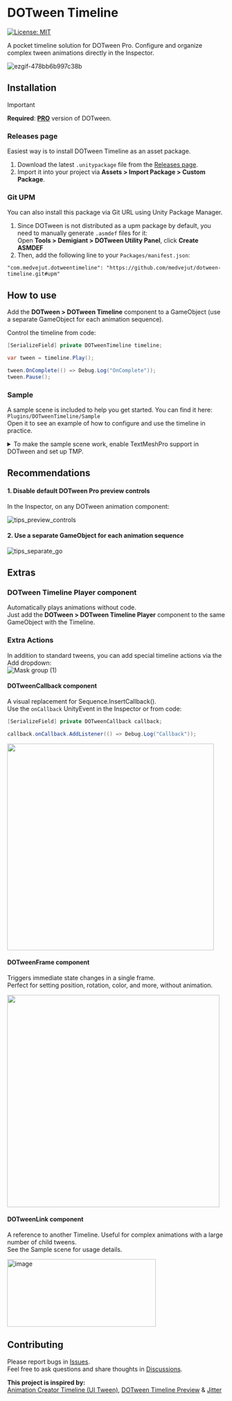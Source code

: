 # DOTween Timeline
[![License: MIT](https://img.shields.io/badge/License-MIT-brightgreen.svg)](LICENSE)

A pocket timeline solution for DOTween Pro. Configure and organize complex tween animations directly in the Inspector.

![ezgif-478bb6b997c38b](https://github.com/user-attachments/assets/1cc3d251-d4a8-476a-9dc5-0b43ebe395d4)

## Installation
> [!IMPORTANT]
> **Required**: [**PRO**](https://dotween.demigiant.com/pro.php) version of DOTween.

### Releases page
Easiest way is to install DOTween Timeline as an asset package.
1. Download the latest ```.unitypackage``` file from the [Releases page](https://github.com/medvejut/dotween-timeline/releases).
2. Import it into your project via **Assets > Import Package > Custom Package**.

### Git UPM
You can also install this package via Git URL using Unity Package Manager.
1. Since DOTween is not distributed as a upm package by default, you need to manually generate `.asmdef` files for it:\
  Open **Tools > Demigiant > DOTween Utility Panel**, click **Create ASMDEF**
2. Then, add the following line to your `Packages/manifest.json`:
```
"com.medvejut.dotweentimeline": "https://github.com/medvejut/dotween-timeline.git#upm"
```

## How to use
Add the **DOTween > DOTween Timeline** component to a GameObject (use a separate GameObject for each animation sequence).

Control the timeline from code:

```c#
[SerializeField] private DOTweenTimeline timeline;

var tween = timeline.Play();

tween.OnComplete(() => Debug.Log("OnComplete"));
tween.Pause();
```

### Sample
A sample scene is included to help you get started. You can find it here: `Plugins/DOTweenTimeline/Sample`\
Open it to see an example of how to configure and use the timeline in practice.
<details>
  <summary>To make the sample scene work, enable TextMeshPro support in DOTween and set up TMP.</summary>
  
  1. Go to **Tools > Demigiant > DOTween Utility Panel**, press **"Setup DOTween..."**, enable **TextMeshPro**:
  ![TextMeshProSupport](https://github.com/user-attachments/assets/1674e9e9-ac6c-4b73-a278-37a548806a23)
  2. **Window > TextMeshPro > Import TMP Essential Resources**
</details>

## Recommendations

#### 1. Disable default DOTween Pro preview controls
In the Inspector, on any DOTween animation component:

![tips_preview_controls](https://github.com/user-attachments/assets/e8e3c39e-a1b0-4d4a-bd2d-de2af567eca7)

#### 2. Use a separate GameObject for each animation sequence
![tips_separate_go](https://github.com/user-attachments/assets/7fa9e9b5-d1af-4f2e-9b0e-28d9576d2198)


## Extras
### DOTween Timeline Player component
Automatically plays animations without code.\
Just add the **DOTween > DOTween Timeline Player** component to the same GameObject with the Timeline.

### Extra Actions
In addition to standard tweens, you can add special timeline actions via the Add dropdown:\
![Mask group (1)](https://github.com/user-attachments/assets/dc48d249-56f2-41cb-8259-b6aa8db3e46e)

#### DOTweenCallback component
A visual replacement for Sequence.InsertCallback().\
Use the `onCallback` UnityEvent in the Inspector or from code:
```c#
[SerializeField] private DOTweenCallback callback;

callback.onCallback.AddListener(() => Debug.Log("Callback"));
```
<img width="477" src="https://github.com/user-attachments/assets/746fca7e-1d70-4127-ba92-330c0f7470e6" />

#### DOTweenFrame component
Triggers immediate state changes in a single frame.\
Perfect for setting position, rotation, color, and more, without animation.

<img width="490" src="https://github.com/user-attachments/assets/df9226e8-dc83-419b-b1ca-daaf6b70811a" />

#### DOTweenLink component
A reference to another Timeline. Useful for complex animations with a large number of child tweens.\
See the Sample scene for usage details.

<img width="343" height="156" alt="image" src="https://github.com/user-attachments/assets/114cc9bc-8d4b-4373-a896-fa94f5c45023" />

## Contributing
Please report bugs in [Issues](https://github.com/medvejut/dotween-timeline/issues).\
Feel free to ask questions and share thoughts in [Discussions](https://github.com/medvejut/dotween-timeline/discussions).

**This project is inspired by:**\
[Animation Creator Timeline (UI Tween)](https://assetstore.unity.com/packages/tools/animation/animation-creator-timeline-ui-tween-186589)\, [DOTween Timeline Preview](https://www.youtube.com/watch?v=hrX0xZ3JCXU) & [Jitter](https://jitter.video/)
